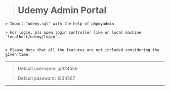 > # Udemy Admin Portal
```
> Import "udemy.sql" with the help of phpmyadmin.

> For login, pls open login controller like on local machine `localhost/udemy/login`.


> Please Note that all the features are not included considering the given time.
```
---
> Default username: jp024556

> Default password: 1234567
---
